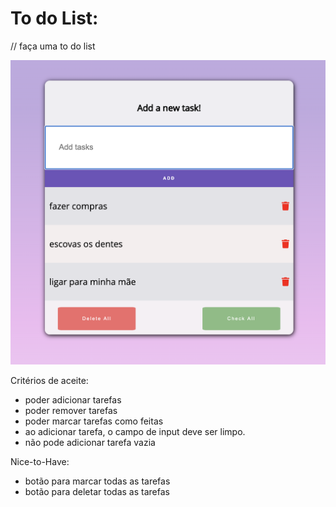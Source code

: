 # To do List:

// faça uma to do list

![project-img](./imgs/default.png)

Critérios de aceite:
- poder adicionar tarefas
- poder remover tarefas
- poder marcar tarefas como feitas
- ao adicionar tarefa, o campo de input deve ser limpo.
- não pode adicionar tarefa vazia

Nice-to-Have:
- botão para marcar todas as tarefas
- botão para deletar todas as tarefas
